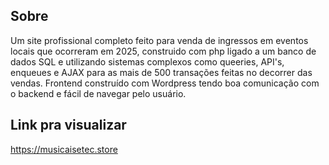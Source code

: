 ## Sobre
<p> Um site profissional completo feito para venda de ingressos em eventos locais que ocorreram em 2025, construido com php ligado a um banco de dados SQL e utilizando sistemas complexos como queeries, API's, enqueues e AJAX para as mais de 500 transações feitas no decorrer das vendas. Frontend construído com Wordpress tendo boa comunicação com o backend e fácil de navegar pelo usuário.   
  
## Link pra visualizar 
https://musicaisetec.store
